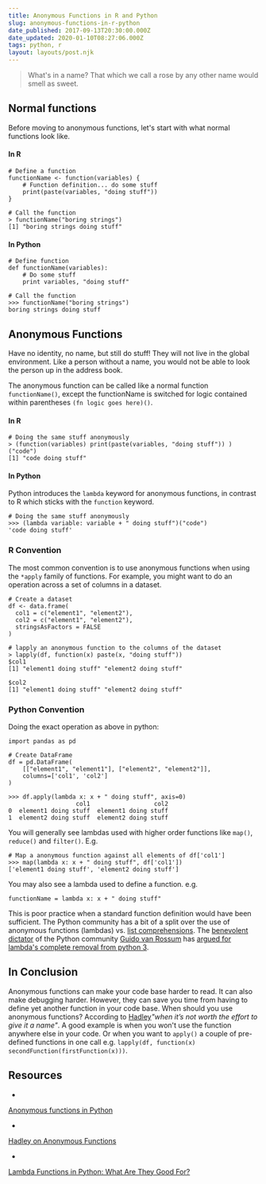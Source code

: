 ```yaml
---
title: Anonymous Functions in R and Python
slug: anonymous-functions-in-r-python
date_published: 2017-09-13T20:30:00.000Z
date_updated: 2020-01-10T08:27:06.000Z
tags: python, r
layout: layouts/post.njk
---
```


> What's in a name? That which we call a rose by any other name would smell as sweet.

## Normal functions

Before moving to anonymous functions, let's start with what normal functions look like.

#### In R

    # Define a function
    functionName <- function(variables) {
        # Function definition... do some stuff
        print(paste(variables, "doing stuff"))
    }
    
    # Call the function
    > functionName("boring strings")
    [1] "boring strings doing stuff"
    

#### In Python

    # Define function
    def functionName(variables):
        # Do some stuff
        print variables, "doing stuff"
    
    # Call the function
    >>> functionName("boring strings")
    boring strings doing stuff
    

## Anonymous Functions

Have no identity, no name, but still do stuff! They will not live in the global environment. Like a person without a name, you would not be able to look the person up in the address book.

The anonymous function can be called like a normal function `functionName()`, except the functionName is switched for logic contained within parentheses `(fn logic goes here)()`.

#### In R

    # Doing the same stuff anonymously
    > (function(variables) print(paste(variables, "doing stuff")) )("code")
    [1] "code doing stuff"
    

#### In Python

Python introduces the `lambda` keyword for anonymous functions, in contrast to R which sticks with the `function` keyword.

    # Doing the same stuff anonymously
    >>> (lambda variable: variable + " doing stuff")("code")
    'code doing stuff'
    

### R Convention

The most common convention is to use anonymous functions when using the `*apply` family of functions. For example, you might want to do an operation across a set of columns in a dataset.

    # Create a dataset
    df <- data.frame(
      col1 = c("element1", "element2"),
      col2 = c("element1", "element2"), 
      stringsAsFactors = FALSE
    )
    
    # lapply an anonymous function to the columns of the dataset
    > lapply(df, function(x) paste(x, "doing stuff"))
    $col1
    [1] "element1 doing stuff" "element2 doing stuff"
    
    $col2
    [1] "element1 doing stuff" "element2 doing stuff"
    

### Python Convention

Doing the exact operation as above in python:

    import pandas as pd
    
    # Create DataFrame
    df = pd.DataFrame(
        [["element1", "element1"], ["element2", "element2"]],
        columns=['col1', 'col2']
    )
    
    >>> df.apply(lambda x: x + " doing stuff", axis=0)
                       col1                  col2
    0  element1 doing stuff  element1 doing stuff
    1  element2 doing stuff  element2 doing stuff
    

You will generally see lambdas used with higher order functions like `map()`, `reduce()` and `filter()`. E.g.

    # Map a anonymous function against all elements of df['col1']
    >>> map(lambda x: x + " doing stuff", df['col1'])
    ['element1 doing stuff', 'element2 doing stuff']
    

You may also see a lambda used to define a function. e.g.

    functionName = lambda x: x + " doing stuff"
    

This is poor practice when a standard function definition would have been sufficient. The Python community has a bit of a split over the use of anonymous functions (lambdas) vs. [list comprehensions](https://www.digitalocean.com/community/tutorials/understanding-list-comprehensions-in-python-3). The [benevolent dictator](https://en.wikipedia.org/wiki/Benevolent_dictator_for_life) of the Python community [Guido van Rossum](https://en.wikipedia.org/wiki/Guido_van_Rossum) has [argued for lambda's complete removal from python 3](https://www.artima.com/weblogs/viewpost.jsp?thread=98196).

## In Conclusion

Anonymous functions can make your code base harder to read. It can also make debugging harder. However, they can save you time from having to define yet another function in your code base. When should you use anonymous functions? According to [Hadley](http://hadley.nz/)*"when it’s not worth the effort to give it a name"*. A good example is when you won't use the function anywhere else in your code. Or when you want to `apply()` a couple of pre-defined functions in one call e.g. `lapply(df, function(x) secondFunction(firstFunction(x)))`.

## Resources

- 
[Anonymous functions in Python](http://www.curiousefficiency.org/posts/bloggercom1999blog-9320223post-110439602874040740.html)

- 
[Hadley on Anonymous Functions](http://adv-r.had.co.nz/Functional-programming.html#anonymous-functions)

- 
[Lambda Functions in Python: What Are They Good For?](https://dbader.org/blog/python-lambda-functions)
